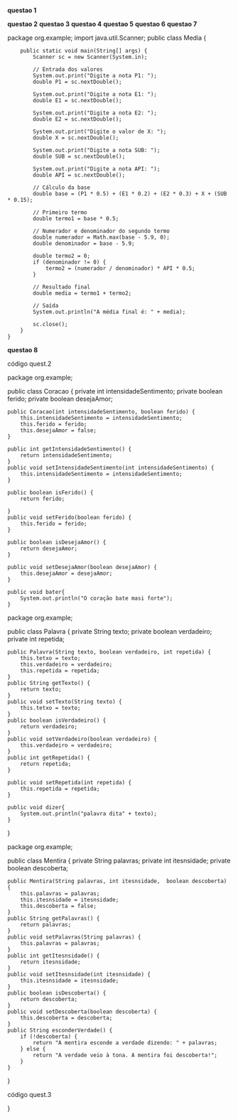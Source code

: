 **questao 1**

**questao 2**
**questao 3**
**questao 4**
**questao 5**
**questao 6**
**questao 7**

package org.example;
import java.util.Scanner;
public class Media {

        public static void main(String[] args) {
            Scanner sc = new Scanner(System.in);

            // Entrada dos valores
            System.out.print("Digite a nota P1: ");
            double P1 = sc.nextDouble();

            System.out.print("Digite a nota E1: ");
            double E1 = sc.nextDouble();

            System.out.print("Digite a nota E2: ");
            double E2 = sc.nextDouble();

            System.out.print("Digite o valor de X: ");
            double X = sc.nextDouble();

            System.out.print("Digite a nota SUB: ");
            double SUB = sc.nextDouble();

            System.out.print("Digite a nota API: ");
            double API = sc.nextDouble();

            // Cálculo da base
            double base = (P1 * 0.5) + (E1 * 0.2) + (E2 * 0.3) + X + (SUB * 0.15);

            // Primeiro termo
            double termo1 = base * 0.5;

            // Numerador e denominador do segundo termo
            double numerador = Math.max(base - 5.9, 0);
            double denominador = base - 5.9;

            double termo2 = 0;
            if (denominador != 0) {
                termo2 = (numerador / denominador) * API * 0.5;
            }

            // Resultado final
            double media = termo1 + termo2;

            // Saída
            System.out.println("A média final é: " + media);

            sc.close();
        }
    }

**questao 8**

código quest.2


package org.example;

public class Coracao {
    private int intensidadeSentimento;
    private boolean ferido;
    private boolean desejaAmor;

    public Coracao(int intensidadeSentimento, boolean ferido) {
        this.intensidadeSentimento = intensidadeSentimento;
        this.ferido = ferido;
        this.desejaAmor = false;
    }

    public int getIntensidadeSentimento() {
        return intensidadeSentimento;
    }
    public void setIntensidadeSentimento(int intensidadeSentimento) {
        this.intensidadeSentimento = intensidadeSentimento;
    }

    public boolean isFerido() {
        return ferido;

    }
    public void setFerido(boolean ferido) {
        this.ferido = ferido;
    }

    public boolean isDesejaAmor() {
        return desejaAmor;
    }

    public void setDesejaAmor(boolean desejaAmor) {
        this.desejaAmor = desejaAmor;
    }

    public void bater{
        System.out.println("O coração bate masi forte");
    }

package org.example;

public class Palavra {
    private String texto;
    private boolean verdadeiro;
    private int repetida;

    public Palavra(String texto, boolean verdadeiro, int repetida) {
        this.tetxo = texto;
        this.verdadeiro = verdadeiro;
        this.repetida = repetida;
    }
    public String getTexto() {
        return texto;
    }
    public void setTexto(String texto) {
        this.tetxo = texto;
    }
    public boolean isVerdadeiro() {
        return verdadeiro;
    }
    public void setVerdadeiro(boolean verdadeiro) {
        this.verdadeiro = verdadeiro;
    }
    public int getRepetida() {
        return repetida;
    }

    public void setRepetida(int repetida) {
        this.repetida = repetida;
    }

    public void dizer{
        System.out.println("palavra dita" + texto);
    }
}


package org.example;

public class Mentira {
    private String palavras;
    private int itesnsidade;
    private boolean descoberta;

    public Mentira(String palavras, int itesnsidade,  boolean descoberta) {
        this.palavras = palavras;
        this.itesnsidade = itesnsidade;
        this.descoberta = false;
    }
    public String getPalavras() {
        return palavras;
    }
    public void setPalavras(String palavras) {
        this.palavras = palavras;
    }
    public int getItesnsidade() {
        return itesnsidade;
    }
    public void setItesnsidade(int itesnsidade) {
        this.itesnsidade = itesnsidade;
    }
    public boolean isDescoberta() {
        return descoberta;
    }
    public void setDescoberta(boolean descoberta) {
        this.descoberta = descoberta;
    }
    public String esconderVerdade() {
        if (!descoberta) {
            return "A mentira esconde a verdade dizendo: " + palavras;
        } else {
            return "A verdade veio à tona. A mentira foi descoberta!";
        }
    }

}


código quest.3

}

